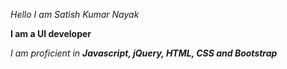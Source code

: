 *Hello*
_I am Satish Kumar Nayak_

**I am a UI developer**

_I am proficient in **Javascript, jQuery, HTML, CSS and Bootstrap**_
